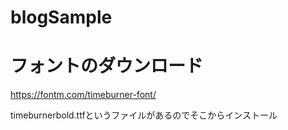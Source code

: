 # blogSample


# フォントのダウンロード
https://fontm.com/timeburner-font/


timeburnerbold.ttfというファイルがあるのでそこからインストール
